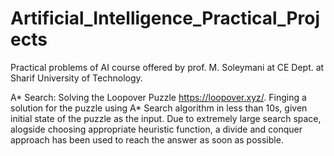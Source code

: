 # Artificial_Intelligence_Practical_Projects
Practical problems of AI course offered by prof. M. Soleymani at CE Dept. at Sharif University of Technology.

A* Search: Solving the Loopover Puzzle https://loopover.xyz/. Finging a solution for the puzzle using A* Search algorithm in less than 10s, given initial state of the puzzle as the input. Due to extremely large search space, alogside choosing appropriate heuristic function, a divide and conquer approach has been used to reach the answer as soon as possible.

